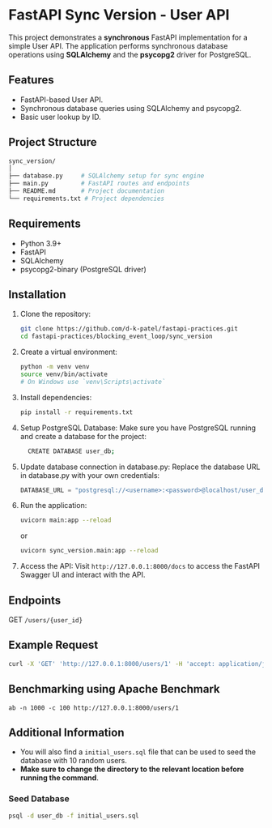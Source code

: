 # FastAPI Sync Version - User API

This project demonstrates a **synchronous** FastAPI implementation for a simple User API. The application performs synchronous database operations using **SQLAlchemy** and the **psycopg2** driver for PostgreSQL.

## Features
- FastAPI-based User API.
- Synchronous database queries using SQLAlchemy and psycopg2.
- Basic user lookup by ID.

## Project Structure
```bash
sync_version/
│
├── database.py     # SQLAlchemy setup for sync engine
├── main.py         # FastAPI routes and endpoints
├── README.md       # Project documentation
└── requirements.txt # Project dependencies
```


## Requirements
- Python 3.9+
- FastAPI
- SQLAlchemy
- psycopg2-binary (PostgreSQL driver)


## Installation

1. Clone the repository:
    ```bash
    git clone https://github.com/d-k-patel/fastapi-practices.git
    cd fastapi-practices/blocking_event_loop/sync_version
    ```
2. Create a virtual environment:
    ```bash
    python -m venv venv
    source venv/bin/activate  
    # On Windows use `venv\Scripts\activate`
    ```
3. Install dependencies:
    ```bash
    pip install -r requirements.txt
    ```
4. Setup PostgreSQL Database: Make sure you have PostgreSQL running and create a database for the project:
    ```bash
      CREATE DATABASE user_db;
    ```
5. Update database connection in database.py: Replace the database URL in database.py with your own credentials:

    ```python
    DATABASE_URL = "postgresql://<username>:<password>@localhost/user_db"
    ```
6. Run the application:
    ```bash
    uvicorn main:app --reload
    ```
    or
    ```bash
    uvicorn sync_version.main:app --reload
    ```
7. Access the API: Visit `http://127.0.0.1:8000/docs` to access the FastAPI Swagger UI and interact with the API.

## Endpoints

GET `/users/{user_id}`

## Example Request
```bash
curl -X 'GET' 'http://127.0.0.1:8000/users/1' -H 'accept: application/json'
```

## Benchmarking using Apache Benchmark
`ab -n 1000 -c 100 http://127.0.0.1:8000/users/1`

## Additional Information

- You will also find a `initial_users.sql` file that can be used to seed the database with 10 random users. 
- **Make sure to change the directory to the relevant location before running the command**.

### Seed Database
```bash
psql -d user_db -f initial_users.sql
```